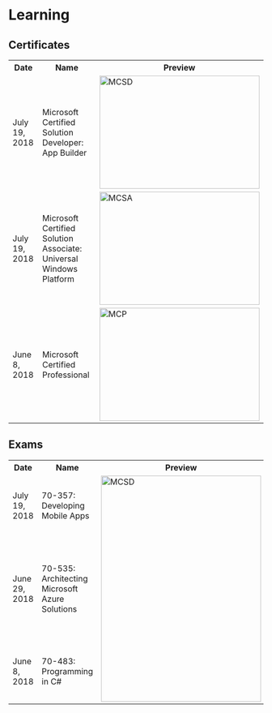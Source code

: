 # Learning

Certificates
---
<table>
  <tr>
    <th width="150">Date</th>
    <th width="400">Name</th>
    <th width="350">Preview</th>
  </tr>
  <tr>
    <td>July 19, 2018</td>
    <td>Microsoft Certified Solution Developer:<br/>App Builder</td>
    <td>    
        <img alt="MCSD"                 src="https://raw.github.com/1vanDeveloper/Learning/master/img/Shpyakin_MCSD.png" 
        width="316" 
        height="223" 
        align="middle">        
    </td>
  </tr>
  <tr>
    <td>July 19, 2018</td>
    <td>Microsoft Certified Solution Associate:<br/>Universal Windows Platform</td>
    <td>
        <img alt="MCSA"     
        src="https://raw.github.com/1vanDeveloper/Learning/master/img/Shpyakin_MCSA.png" width="316" 
        height="223" 
        align="middle">
    </td>
  </tr>
  <tr>
    <td>June 8, 2018</td>
    <td>Microsoft Certified Professional</td>
    <td>
        <img alt="MCP"  
        src="https://raw.github.com/1vanDeveloper/Learning/master/img/Shpyakin_MCP.png" width="316" 
        height="223" 
        align="middle">
    </td>
  </tr>
</table>

Exams
---
<table>
  <tr>
    <th width="150">Date</th>
    <th width="400">Name</th>
    <th width="350">Preview</th>
  </tr>
  <tr>
    <td>July 19, 2018</td>
    <td>70-357: Developing Mobile Apps</td>
    <td rowspan="3">
        <img alt="MCSD" src="https://raw.github.com/1vanDeveloper/Learning/master/img/Shpyakin_Microsoft_Certification_Official_Transcript.png" 
        width="316" 
        height="446"
        align="middle">
    </td>
  </tr>
  <tr>
    <td>June 29, 2018</td>
    <td>70-535: Architecting Microsoft Azure Solutions</td>
  </tr>
  <tr>
    <td>June 8, 2018</td>
    <td>70-483: Programming in C#</td>
  </tr>
</table>
